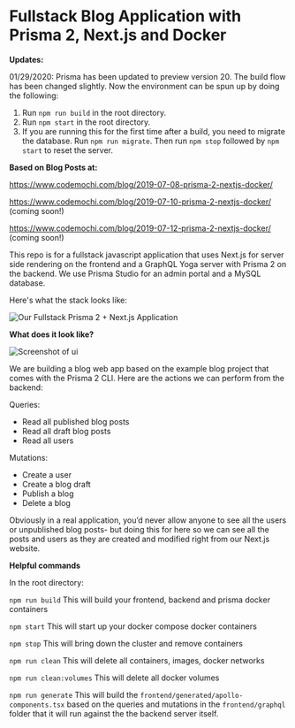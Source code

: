 # Fullstack Blog Application with Prisma 2, Next.js and Docker

**Updates:**

01/29/2020: Prisma has been updated to preview version 20. The build flow has been changed slightly. Now the environment can be spun up by doing the following:

1. Run `npm run build` in the root directory.
2. Run `npm start` in the root directory.
3. If you are running this for the first time after a build, you need to migrate the database. Run `npm run migrate`. Then run `npm stop` followed by `npm start` to reset the server.

**Based on Blog Posts at:**

https://www.codemochi.com/blog/2019-07-08-prisma-2-nextjs-docker/

https://www.codemochi.com/blog/2019-07-10-prisma-2-nextjs-docker/ (coming soon!)

https://www.codemochi.com/blog/2019-07-12-prisma-2-nextjs-docker/ (coming soon!)

This repo is for a fullstack javascript application that uses Next.js for server side rendering on the frontend and a GraphQL Yoga server with Prisma 2 on the backend. We use Prisma Studio for an admin portal and a MySQL database.

Here's what the stack looks like:

![Our Fullstack Prisma 2 + Next.js Application](https://www.codemochi.com/static/830e0429aee7223aae900ed1157ddd57/65f42/architecture.png)

**What does it look like?**

![Screenshot of ui](https://www.codemochi.com/static/38f05743b628162730a007394db815e8/9424f/finished-app.png)

We are building a blog web app based on the example blog project that comes with the Prisma 2 CLI. Here are the actions we can perform from the backend:

Queries:

- Read all published blog posts
- Read all draft blog posts
- Read all users

Mutations:

- Create a user
- Create a blog draft
- Publish a blog
- Delete a blog

Obviously in a real application, you’d never allow anyone to see all the users or unpublished blog posts- but doing this for here so we can see all the posts and users as they are created and modified right from our Next.js website.

**Helpful commands**

In the root directory:

`npm run build` This will build your frontend, backend and prisma docker containers

`npm start` This will start up your docker compose docker containers

`npm stop` This will bring down the cluster and remove containers

`npm run clean` This will delete all containers, images, docker networks

`npm run clean:volumes` This will delete all docker volumes

`npm run generate` This will build the `frontend/generated/apollo-components.tsx` based on the queries and mutations in the `frontend/graphql` folder that it will run against the the backend server itself.
